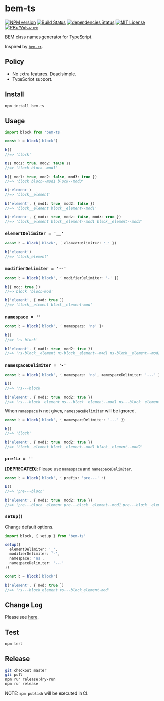 # bem-ts

[![NPM version](https://img.shields.io/npm/v/bem-ts.svg)](https://npm.im/bem-ts)
[![Build Status](https://travis-ci.org/ybiquitous/bem-ts.svg?branch=master)](https://travis-ci.org/ybiquitous/bem-ts)
[![dependencies Status](https://david-dm.org/ybiquitous/bem-ts/status.svg)](https://david-dm.org/ybiquitous/bem-ts)
[![MIT License](https://img.shields.io/github/license/mashape/apistatus.svg)](LICENSE)
[![PRs Welcome](https://img.shields.io/badge/PRs-welcome-brightgreen.svg)](http://makeapullrequest.com)

BEM class names generator for TypeScript.

Inspired by [`bem-cn`](https://npm.im/bem-cn).

## Policy

* No extra features. Dead simple.
* TypeScript support.

## Install

```sh
npm install bem-ts
```

## Usage

```ts
import block from 'bem-ts'

const b = block('block')

b()
//=> 'block'

b({ mod1: true, mod2: false })
//=> 'block block--mod1'

b({ mod1: true, mod2: false, mod3: true })
//=> 'block block--mod1 block--mod3'

b('element')
//=> 'block__element'

b('element', { mod1: true, mod2: false })
//=> 'block__element block__element--mod1'

b('element', { mod1: true, mod2: false, mod3: true })
//=> 'block__element block__element--mod1 block__element--mod3'
```

### `elementDelimiter = '__'`

```ts
const b = block('block', { elementDelimiter: '_' })

b('element')
//=> 'block_element'
```

### `modifierDelimiter = '--'`

```ts
const b = block('block', { modifierDelimiter: '-' })

b({ mod: true })
//=> block 'block-mod'

b('element', { mod: true })
//=> 'block__element block__element-mod'
```

### `namespace = ''`

```ts
const b = block('block', { namespace: 'ns' })

b()
//=> 'ns-block'

b('element', { mod1: true, mod2: true })
//=> 'ns-block__element ns-block__element--mod1 ns-block__element--mod2'
```

### `namespaceDelimiter = '-'`

```ts
const b = block('block', { namespace: 'ns', namespaceDelimiter: '---' })

b()
//=> 'ns---block'

b('element', { mod1: true, mod2: true })
//=> 'ns---block__element ns---block__element--mod1 ns---block__element--mod2'
```

When `namespace` is not given, `namespaceDelimiter` will be ignored.

```ts
const b = block('block', { namespaceDelimiter: '---' })

b()
//=> 'block'

b('element', { mod1: true, mod2: true })
//=> 'block__element block__element--mod1 block__element--mod2'
```

### `prefix = ''`

**[DEPRECATED]**: Please use `namespace` and `namespaceDelimiter`.

```ts
const b = block('block', { prefix: 'pre---' })

b()
//=> 'pre---block'

b('element', { mod1: true, mod2: true })
//=> 'pre---block__element pre---block__element--mod1 pre---block__element--mod2'
```

### `setup()`

Change default options.

```ts
import block, { setup } from 'bem-ts'

setup({
  elementDelimiter: '_',
  modifierDelimiter: '-',
  namespace: 'ns',
  namespaceDelimiter: '---'
})

const b = block('block')

b('element', { mod: true })
//=> 'ns---block_element ns---block_element-mod'
```

## Change Log

Please see [here](CHANGELOG.md).

## Test

```sh
npm test
```

## Release

```sh
git checkout master
git pull
npm run release:dry-run
npm run release
```

NOTE: `npm publish` will be executed in CI.
